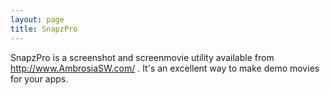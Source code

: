 ```yaml
---
layout: page
title: SnapzPro
---
```


SnapzPro is a screenshot and screenmovie utility available from http://www.AmbrosiaSW.com/ .  It's an excellent way to make demo movies for your apps.

